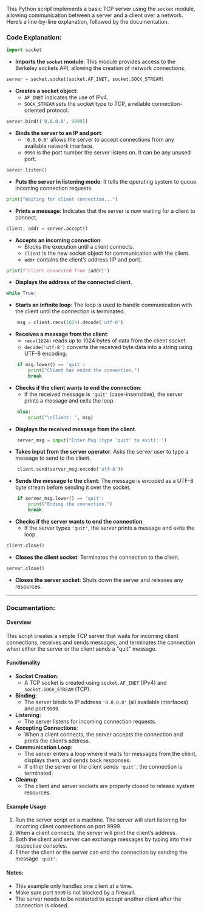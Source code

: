 This Python script implements a basic TCP server using the `socket` module, allowing communication between a server and a client over a network. Here’s a line-by-line explanation, followed by the documentation.

### Code Explanation:

```python
import socket
```
- **Imports the `socket` module**: This module provides access to the Berkeley sockets API, allowing the creation of network connections.

```python
server = socket.socket(socket.AF_INET, socket.SOCK_STREAM)
```
- **Creates a socket object**: 
  - `AF_INET` indicates the use of IPv4.
  - `SOCK_STREAM` sets the socket type to TCP, a reliable connection-oriented protocol.

```python
server.bind(('0.0.0.0', 9999))
```
- **Binds the server to an IP and port**:
  - `'0.0.0.0'` allows the server to accept connections from any available network interface.
  - `9999` is the port number the server listens on. It can be any unused port.

```python
server.listen()
```
- **Puts the server in listening mode**: It tells the operating system to queue incoming connection requests.

```python
print("Waiting for client connection...")
```
- **Prints a message**: Indicates that the server is now waiting for a client to connect.

```python
client, addr = server.accept()
```
- **Accepts an incoming connection**:
  - Blocks the execution until a client connects.
  - `client` is the new socket object for communication with the client.
  - `addr` contains the client’s address (IP and port).

```python
print(f"Client connected from {addr}")
```
- **Displays the address of the connected client**.

```python
while True:
```
- **Starts an infinite loop**: The loop is used to handle communication with the client until the connection is terminated.

```python
    msg = client.recv(1024).decode('utf-8')
```
- **Receives a message from the client**:
  - `recv(1024)` reads up to 1024 bytes of data from the client socket.
  - `decode('utf-8')` converts the received byte data into a string using UTF-8 encoding.

```python
    if msg.lower() == 'quit':
        print("Client has ended the connection.")
        break
```
- **Checks if the client wants to end the connection**:
  - If the received message is `'quit'` (case-insensitive), the server prints a message and exits the loop.

```python
    else:
        print("\nClient: ", msg)
```
- **Displays the received message from the client**.

```python
    server_msg = input("Enter Msg (type 'quit' to exit): ")
```
- **Takes input from the server operator**: Asks the server user to type a message to send to the client.

```python
    client.send(server_msg.encode('utf-8'))
```
- **Sends the message to the client**: The message is encoded as a UTF-8 byte stream before sending it over the socket.

```python
    if server_msg.lower() == 'quit':
        print("Ending the connection.")
        break
```
- **Checks if the server wants to end the connection**:
  - If the server types `'quit'`, the server prints a message and exits the loop.

```python
client.close()
```
- **Closes the client socket**: Terminates the connection to the client.

```python
server.close()
```
- **Closes the server socket**: Shuts down the server and releases any resources.

---

### Documentation:

#### Overview
This script creates a simple TCP server that waits for incoming client connections, receives and sends messages, and terminates the connection when either the server or the client sends a "quit" message.

#### Functionality
- **Socket Creation**: 
  - A TCP socket is created using `socket.AF_INET` (IPv4) and `socket.SOCK_STREAM` (TCP).
- **Binding**: 
  - The server binds to IP address `'0.0.0.0'` (all available interfaces) and port `9999`.
- **Listening**: 
  - The server listens for incoming connection requests.
- **Accepting Connections**: 
  - When a client connects, the server accepts the connection and prints the client’s address.
- **Communication Loop**:
  - The server enters a loop where it waits for messages from the client, displays them, and sends back responses.
  - If either the server or the client sends `'quit'`, the connection is terminated.
- **Cleanup**:
  - The client and server sockets are properly closed to release system resources.

#### Example Usage
1. Run the server script on a machine. The server will start listening for incoming client connections on port 9999.
2. When a client connects, the server will print the client’s address.
3. Both the client and server can exchange messages by typing into their respective consoles.
4. Either the client or the server can end the connection by sending the message `'quit'`.

#### Notes:
- This example only handles one client at a time.
- Make sure port `9999` is not blocked by a firewall.
- The server needs to be restarted to accept another client after the connection is closed.